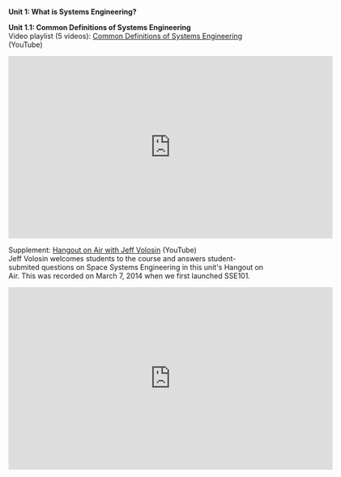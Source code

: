 **Unit 1: What is Systems Engineering?** <span id="1"></span> 
  
**Unit 1.1: Common Definitions of Systems Engineering**  
Video playlist (5 videos): [Common Definitions of Systems Engineering](https://www.youtube.com/watch?list=PLMrpXL7ZxXYX-wyi2NBhq805B2eH8oOTV&v=rrBg-hTUM_Q) (YouTube)

<iframe width="640" height="360" src="https://www.youtube-nocookie.com/embed/rrBg-hTUM_Q?list=PLMrpXL7ZxXYX-wyi2NBhq805B2eH8oOTV" frameborder="0" allowfullscreen></iframe>

Supplement: [Hangout on Air with Jeff Volosin](https://youtu.be/6pOeRjKC4SE) (YouTube)  
Jeff Volosin welcomes students to the course and answers
student-submited questions on Space Systems Engineering in this unit's
Hangout on Air. This was recorded on March 7, 2014 when we first
launched SSE101.  

<iframe width="640" height="360" src="https://www.youtube-nocookie.com/embed/6pOeRjKC4SE?rel=0" frameborder="0" allowfullscreen></iframe>


